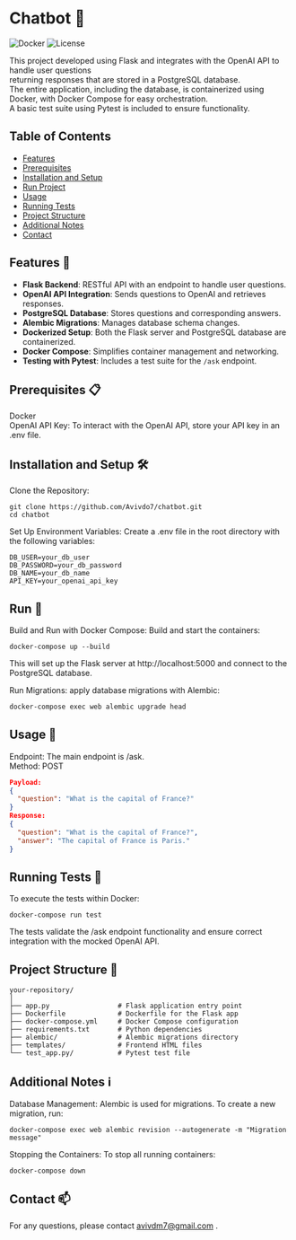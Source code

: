 # Chatbot 🚀
![Docker](https://img.shields.io/badge/docker-ready-blue)
![License](https://img.shields.io/badge/license-MIT-green)

This project developed using Flask and integrates with the OpenAI API to handle user questions  
returning responses that are stored in a PostgreSQL database.  
The entire application, including the database, is containerized using Docker, with Docker Compose for easy orchestration.  
A basic test suite using Pytest is included to ensure functionality.  

## Table of Contents
- [Features](#features)
- [Prerequisites](#prerequisites)
- [Installation and Setup](#installation-and-setup)
- [Run Project](#run)
- [Usage](#usage)
- [Running Tests](#running-tests)
- [Project Structure](#project-structure)
- [Additional Notes](#additional-notes)
- [Contact](#contact)

## Features 🌟 <a name="features"></a>
- **Flask Backend**: RESTful API with an endpoint to handle user questions.
- **OpenAI API Integration**: Sends questions to OpenAI and retrieves responses.
- **PostgreSQL Database**: Stores questions and corresponding answers.
- **Alembic Migrations**: Manages database schema changes.
- **Dockerized Setup**: Both the Flask server and PostgreSQL database are containerized.
- **Docker Compose**: Simplifies container management and networking.
- **Testing with Pytest**: Includes a test suite for the `/ask` endpoint.

## Prerequisites 📋  <a name="prerequisites"></a>
Docker  
OpenAI API Key: To interact with the OpenAI API, store your API key in an .env file.  

## Installation and Setup 🛠️  <a name="installation-and-setup"></a>  
Clone the Repository:  
 ```
git clone https://github.com/Avivdo7/chatbot.git
 cd chatbot
```

Set Up Environment Variables: Create a .env file in the root directory with the following variables:  
```
DB_USER=your_db_user
DB_PASSWORD=your_db_password
DB_NAME=your_db_name
API_KEY=your_openai_api_key

```

## Run 🏃   <a name="run"></a>

Build and Run with Docker Compose: Build and start the containers:  
```
docker-compose up --build
```
This will set up the Flask server at http://localhost:5000 and connect to the PostgreSQL database.  

Run Migrations: apply database migrations with Alembic:
```bash
docker-compose exec web alembic upgrade head
```
  

## Usage 📖  <a name="usage"></a>
Endpoint: The main endpoint is /ask.  
Method: POST  
```json
Payload:
{
  "question": "What is the capital of France?"
}
Response:
{
  "question": "What is the capital of France?",
  "answer": "The capital of France is Paris."
}
```

## Running Tests 🧪  <a name="running-tests"></a>

To execute the tests within Docker:

```
docker-compose run test
```

The tests validate the /ask endpoint functionality and ensure correct integration with the mocked OpenAI API.

## Project Structure 📂 <a name="project-structure"></a>
```
your-repository/
│
├── app.py                 # Flask application entry point
├── Dockerfile             # Dockerfile for the Flask app
├── docker-compose.yml     # Docker Compose configuration
├── requirements.txt       # Python dependencies
├── alembic/               # Alembic migrations directory
├── templates/             # Frontend HTML files
└── test_app.py/           # Pytest test file
```

## Additional Notes ℹ️  <a name="additional-notes"></a>
Database Management: Alembic is used for migrations. To create a new migration, run:  

```
docker-compose exec web alembic revision --autogenerate -m "Migration message"
```
Stopping the Containers: To stop all running containers:  
```
docker-compose down
```

## Contact 📫  <a name="contact"></a>
For any questions, please contact avivdm7@gmail.com .  
